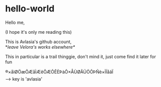 # hello-world

Hello me,

(I hope it's only me reading this)

This is Avlasia's github account,<br> 
\**leave Velora's works elsewhere\**

This in particular is a trail thinggie, don't mind it, just come find it later for fun

®×åìØÖæÕÆåÌÆêÔÆÕÊÈÞàÔ×ÅÙØÂÜÖÕÞÑè×ÌÏåãÏ<br>
--> key is 'avlasia'


